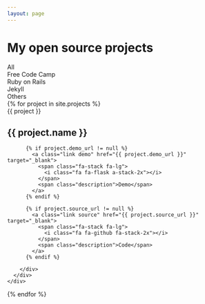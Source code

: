 ```yaml
---
layout: page
---
```


<h1>My open source projects</h1>

<div class="row">
  <div class="col-md-offset-2 col-md-8 col-lg-offset-2 col-lg-8">
    <div class="filter">
      <div class="row">
        <div class="col-md-3" >
          <a class="filter-option" data-filter="all">
            <span>All</span>  
          </a>
        </div>
        <div class="col-md-3" >
          <a class="filter-option" data-filter="freecodecamp">
            <span>Free Code Camp</span>
          </a>
        </div>
        <div class="col-md-3">
          <a class="filter-option" data-filter="rails">
            <span>Ruby on Rails</span>
          </a>
        </div>
        <div class="col-md-3">
          <a class="filter-option" data-filter="jekyll">
            <span>Jekyll</span>
          </a>
        </div>
        <div class="col-md-3">
          <a class="filter-option" data-filter="">
            <span>Others</span>
          </a>
        </div>
      </div>
    </div>
  </div>
</div>

<div class="list">
  <div class="row">
  {% for project in site.projects %}
    <div class="project col-md-4" data-category="{{ project.category }}">
      <div class="inner">
        <div class="ribbon">
          <div class="inner">
            <span class="{{ project.category }}"></span>
            <span>{{ project }}</span>
          </div>
        </div>
        <h2>{{ project.name }}</h2>
        <div class="info">

          {% if project.demo_url != null %}
            <a class="link demo" href="{{ project.demo_url }}" target="_blank">
              <span class="fa-stack fa-lg">
                <i class="fa fa-flask a-stack-2x"></i>
              </span>
              <span class="description">Demo</span>
            </a>
          {% endif %}

          {% if project.source_url != null %}
            <a class="link source" href="{{ project.source_url }}" target="_blank">
              <span class="fa-stack fa-lg">
                <i class="fa fa-github fa-stack-2x"></i>
              </span>
              <span class="description">Code</span>
            </a>
          {% endif %}

        </div>
      </div>
    </div>
  {% endfor %}
  </div>
</div>

<script type="text/javascript">
registerFilterButtons = function()
{
$(".filter-option").click(function(){
  filter($(this).data("filter"));
});
}

filter = function(value)
{
$(".project").each(function(){
  var category = $(this).data("category");

  if (value == category || value == "all")
    $(this).removeClass("hide");
  else
    $(this).addClass("hide");
})
}

$(document).ready(function(){
registerFilterButtons();
});
</script>